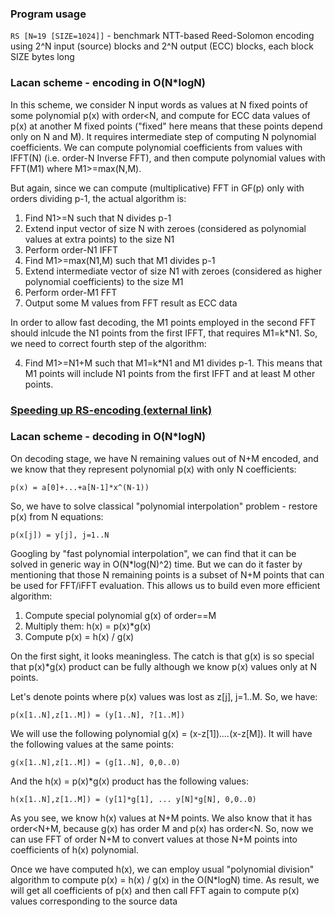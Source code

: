 
### Program usage

`RS [N=19 [SIZE=1024]]` - benchmark NTT-based Reed-Solomon encoding using 2^N input (source) blocks and 2^N output (ECC) blocks, each block SIZE bytes long


### Lacan scheme - encoding in O(N*logN)

In this scheme, we consider N input words as values at N fixed points of some polynomial p(x) with order<N,
and compute for ECC data values of p(x) at another M fixed points ("fixed" here means that these points depend only on N and M).
It requires intermediate step of computing N polynomial coefficients.
We can compute polynomial coefficients from values with IFFT(N) (i.e. order-N Inverse FFT), and then compute polynomial values with FFT(M1) where M1>=max(N,M).

But again, since we can compute (multiplicative) FFT in GF(p) only with orders dividing p-1, the actual algorithm is:
1. Find N1>=N such that N divides p-1
2. Extend input vector of size N with zeroes (considered as polynomial values at extra points) to the size N1
3. Perform order-N1 IFFT
4. Find M1>=max(N1,M) such that M1 divides p-1
5. Extend intermediate vector of size N1 with zeroes (considered as higher polynomial coefficients) to the size M1
6. Perform order-M1 FFT
7. Output some M values from FFT result as ECC data

In order to allow fast decoding, the M1 points employed in the second FFT should inlcude the N1 points from the first IFFT, that requires M1=k*N1.
So, we need to correct fourth step of the algorithm:

4. Find M1>=N1+M such that M1=k*N1 and M1 divides p-1. This means that M1 points will include N1 points from the first IFFT and at least M other points.



### [Speeding up RS-encoding (external link)](https://www.livebusinesschat.com/smf/index.php?topic=5952.msg44167#msg44167)


### Lacan scheme - decoding in O(N*logN)

On decoding stage, we have N remaining values out of N+M encoded, and we know that they represent polynomial p(x) with only N coefficients:
```
p(x) = a[0]+...+a[N-1]*x^(N-1))
```
So, we have to solve classical "polynomial interpolation" problem - restore p(x) from N equations:
```
p(x[j]) = y[j], j=1..N
```
Googling by "fast polynomial interpolation", we can find that it can be solved in generic way in O(N*log(N)^2) time.
But we can do it faster by mentioning that those N remaining points is a subset of N+M points that can be used for FFT/iFFT evaluation.
This allows us to build even more efficient algorithm:

1. Compute special polynomial g(x) of order==M
2. Multiply them: h(x) = p(x)*g(x)
3. Compute p(x) = h(x) / g(x)

On the first sight, it looks meaningless. The catch is that g(x) is so special that p(x)*g(x) product can be fully although we know p(x) values only at N points.

Let's denote points where p(x) values was lost as z[j], j=1..M. So, we have:
```
p(x[1..N],z[1..M]) = (y[1..N], ?[1..M])
```
We will use the following polynomial g(x) = (x-z[1])*....*(x-z[M]). It will have the following values at the same points:
```
g(x[1..N],z[1..M]) = (g[1..N], 0,0..0)
```
And the h(x) = p(x)*g(x) product has the following values:
```
h(x[1..N],z[1..M]) = (y[1]*g[1], ... y[N]*g[N], 0,0..0)
```

As you see, we know h(x) values at N+M points. We also know that it has order<N+M, because g(x) has order M and p(x) has order<N.
So, now we can use FFT of order N+M to convert values at those N+M points into coefficients of h(x) polynomial.

Once we have computed h(x), we can employ usual "polynomial division" algorithm to compute p(x) = h(x) / g(x) in the O(N*logN) time.
As result, we will get all coefficients of p(x) and then call FFT again to compute p(x) values corresponding to the source data
